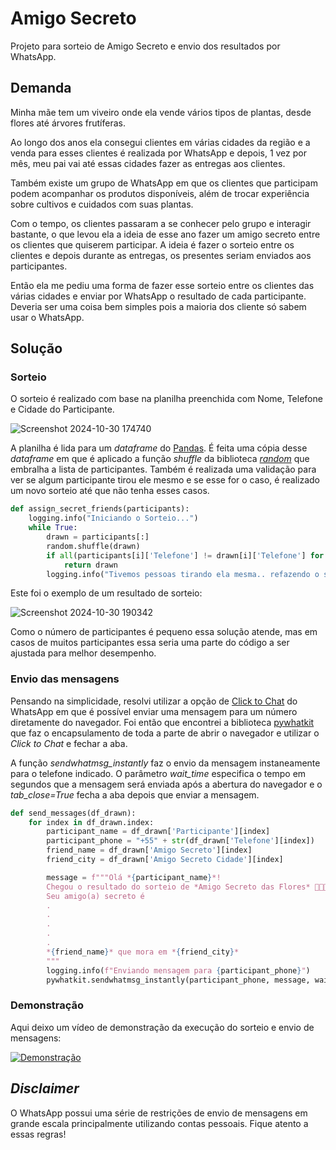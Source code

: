 # Amigo Secreto

Projeto para sorteio de Amigo Secreto e envio dos resultados por WhatsApp.

## Demanda

Minha mãe tem um viveiro onde ela vende vários tipos de plantas, desde flores até árvores frutíferas.

Ao longo dos anos ela consegui clientes em várias cidades da região e a venda para esses clientes é realizada por WhatsApp e depois, 1 vez por mês, meu pai vai até essas cidades fazer as entregas aos clientes.

Também existe um grupo de WhatsApp em que os clientes que participam podem acompanhar os produtos disponíveis, além de trocar experiência sobre cultivos e cuidados com suas plantas.

Com o tempo, os clientes passaram a se conhecer pelo grupo e interagir bastante, o que levou ela a ideia de esse ano fazer um amigo secreto entre os clientes que quiserem participar.
A ideia é fazer o sorteio entre os clientes e depois durante as entregas, os presentes seriam enviados aos participantes.

Então ela me pediu uma forma de fazer esse sorteio entre os clientes das várias cidades e enviar por WhatsApp o resultado de cada participante.
Deveria ser uma coisa bem simples pois a maioria dos cliente só sabem usar o WhatsApp.


## Solução

### Sorteio

O sorteio é realizado com base na planilha preenchida com Nome, Telefone e Cidade do Participante.

![Screenshot 2024-10-30 174740](https://github.com/user-attachments/assets/00ee603f-fc46-48d7-b18e-4aa036e0b56a)


A planilha é lida para um _dataframe_ do [Pandas](https://pandas.pydata.org/). É feita uma cópia desse _dataframe_ em que é aplicado a função _shuffle_ da biblioteca [_random_](https://docs.python.org/3/library/random.html) que embralha a lista de participantes.
Também é realizada uma validação para ver se algum participante tirou ele mesmo e se esse for o caso, é realizado um novo sorteio até que não tenha esses casos.

``` python
def assign_secret_friends(participants):
    logging.info("Iniciando o Sorteio...")
    while True:
        drawn = participants[:]
        random.shuffle(drawn)
        if all(participants[i]['Telefone'] != drawn[i]['Telefone'] for i in range(len(participants))):
            return drawn
        logging.info("Tivemos pessoas tirando ela mesma.. refazendo o sorteio")
```

Este foi o exemplo de um resultado de sorteio:

![Screenshot 2024-10-30 190342](https://github.com/user-attachments/assets/dcd4b311-4aba-4848-bb8b-fcaf00071290)


Como o número de participantes é pequeno essa solução atende, mas em casos de muitos participantes essa seria uma parte do código a ser ajustada para melhor desempenho.

### Envio das mensagens 

Pensando na simplicidade, resolvi utilizar a opção de [Click to Chat](https://faq.whatsapp.com/5913398998672934/?helpref=uf_share) do WhatsApp em que é possível enviar uma mensagem para um número diretamente do navegador.
Foi então que encontrei a biblioteca [pywhatkit](https://pypi.org/project/pywhatkit/) que faz o encapsulamento de toda a parte de abrir o navegador e utilizar o *Click to Chat* e fechar a aba.

A função _sendwhatmsg_instantly_ faz o envio da mensagem instaneamente para o telefone indicado. O parâmetro _wait_time_ especifica o tempo em segundos que a mensagem será enviada após a abertura do navegador e o _tab_close=True_ fecha a aba depois que enviar a mensagem.

``` python
def send_messages(df_drawn):
    for index in df_drawn.index:
        participant_name = df_drawn['Participante'][index]
        participant_phone = "+55" + str(df_drawn['Telefone'][index])
        friend_name = df_drawn['Amigo Secreto'][index]
        friend_city = df_drawn['Amigo Secreto Cidade'][index]

        message = f"""Olá *{participant_name}*!
        Chegou o resultado do sorteio de *Amigo Secreto das Flores* 💐🌷🌿
        Seu amigo(a) secreto é
        .
        .
        .
        .
        .
        *{friend_name}* que mora em *{friend_city}*
        """
        logging.info(f"Enviando mensagem para {participant_phone}")
        pywhatkit.sendwhatmsg_instantly(participant_phone, message, wait_time=15, tab_close=True)
```

### Demonstração

Aqui deixo um vídeo de demonstração da execução do sorteio e envio de mensagens:

[![Demonstração](https://img.youtube.com/vi/SRuPT3GjgVg/0.jpg)](https://www.youtube.com/watch?v=SRuPT3GjgVg)



## *_Disclaimer_*

O WhatsApp possui uma série de restrições de envio de mensagens em grande escala principalmente utilizando contas pessoais. Fique atento a essas regras!
